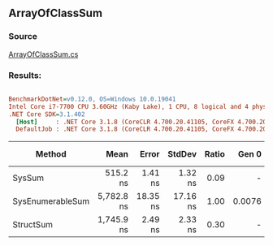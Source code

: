 ﻿## ArrayOfClassSum

### Source
[ArrayOfClassSum.cs](../../src/StructLinq.Benchmark/ArrayOfClassSum.cs)

### Results:
``` ini

BenchmarkDotNet=v0.12.0, OS=Windows 10.0.19041
Intel Core i7-7700 CPU 3.60GHz (Kaby Lake), 1 CPU, 8 logical and 4 physical cores
.NET Core SDK=3.1.402
  [Host]     : .NET Core 3.1.8 (CoreCLR 4.700.20.41105, CoreFX 4.700.20.41903), X64 RyuJIT
  DefaultJob : .NET Core 3.1.8 (CoreCLR 4.700.20.41105, CoreFX 4.700.20.41903), X64 RyuJIT


```
|           Method |       Mean |    Error |   StdDev | Ratio |  Gen 0 | Gen 1 | Gen 2 | Allocated |
|----------------- |-----------:|---------:|---------:|------:|-------:|------:|------:|----------:|
|           SysSum |   515.2 ns |  1.41 ns |  1.32 ns |  0.09 |      - |     - |     - |         - |
| SysEnumerableSum | 5,782.8 ns | 18.35 ns | 17.16 ns |  1.00 | 0.0076 |     - |     - |      48 B |
|        StructSum | 1,745.9 ns |  2.49 ns |  2.33 ns |  0.30 |      - |     - |     - |         - |
